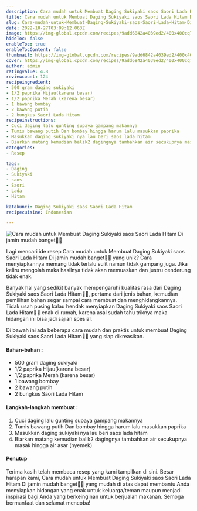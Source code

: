 ```yaml
---
description: Cara mudah untuk Membuat Daging Sukiyaki saos Saori Lada Hitam Di jamin mudah banget"
title: Cara mudah untuk Membuat Daging Sukiyaki saos Saori Lada Hitam Di jamin mudah banget
slug: Cara-mudah-untuk-Membuat-Daging-Sukiyaki-saos-Saori-Lada-Hitam-Di-jamin-mudah-banget
date: 2022-10-27T03:09:12.063Z
image: https://img-global.cpcdn.com/recipes/9add6842a4039ed2/400x400cq70/photo.jpg
hideToc: false
enableToc: true
enableTocContent: false
thumbnail: https://img-global.cpcdn.com/recipes/9add6842a4039ed2/400x400cq70/photo.jpg
cover: https://img-global.cpcdn.com/recipes/9add6842a4039ed2/400x400cq70/photo.jpg
author: admin
ratingvalue: 4.8
reviewcount: 124
recipeingredient:
- 500 gram daging sukiyaki
- 1/2 paprika Hijau(karena besar)
- 1/2 paprika Merah (karena besar)
- 1 bawang bombay
- 2 bawang putih
- 2 bungkus Saori Lada Hitam
recipeinstructions:
- Cuci daging lalu gunting supaya gampang makannya
- Tumis bawang putih Dan bombay hingga harum lalu masukkan paprika
- Masukkan daging sukiyaki nya lau beri saos lada hitam
- Biarkan matang kemudian balik2 dagingnya tambahkan air secukupnya masak hingga air asar (nyemek)
categories:
- Resep

tags:
- Daging
- Sukiyaki
- saos
- Saori
- Lada
- Hitam

katakunci: Daging Sukiyaki saos Saori Lada Hitam
recipecuisine: Indonesian

---
```


![Cara mudah untuk Membuat Daging Sukiyaki saos Saori Lada Hitam Di jamin mudah banget👩‍🍳](https://img-global.cpcdn.com/recipes/9add6842a4039ed2/400x400cq70/photo.jpg)

Lagi mencari ide resep Cara mudah untuk Membuat Daging Sukiyaki saos Saori Lada Hitam Di jamin mudah banget👩‍🍳 yang unik? Cara menyiapkannya memang tidak terlalu sulit namun tidak gampang juga. Jika keliru mengolah maka hasilnya tidak akan memuaskan dan justru cenderung tidak enak.

Banyak hal yang sedikit banyak mempengaruhi kualitas rasa dari Daging Sukiyaki saos Saori Lada Hitam👩‍🍳, pertama dari jenis bahan, kemudian pemilihan bahan segar sampai cara membuat dan menghidangkannya. Tidak usah pusing kalau hendak menyiapkan Daging Sukiyaki saos Saori Lada Hitam👩‍🍳 enak di rumah, karena asal sudah tahu triknya maka hidangan ini bisa jadi sajian spesial.

Di bawah ini ada beberapa cara mudah dan praktis untuk membuat Daging Sukiyaki saos Saori Lada Hitam👩‍🍳 yang siap dikreasikan.

<!--inarticleads1-->

#### Bahan-bahan :

- 500 gram daging sukiyaki
- 1/2 paprika Hijau(karena besar)
- 1/2 paprika Merah (karena besar)
- 1 bawang bombay
- 2 bawang putih
- 2 bungkus Saori Lada Hitam

<!--inarticleads2-->

#### Langkah-langkah membuat :

1. Cuci daging lalu gunting supaya gampang makannya
1. Tumis bawang putih Dan bombay hingga harum lalu masukkan paprika
1. Masukkan daging sukiyaki nya lau beri saos lada hitam
1. Biarkan matang kemudian balik2 dagingnya tambahkan air secukupnya masak hingga air asar (nyemek)

#### Penutup

Terima kasih telah membaca resep yang kami tampilkan di sini. Besar harapan kami, Cara mudah untuk Membuat Daging Sukiyaki saos Saori Lada Hitam Di jamin mudah banget👩‍🍳 yang mudah di atas dapat membantu Anda menyiapkan hidangan yang enak untuk keluarga/teman maupun menjadi inspirasi bagi Anda yang berkeinginan untuk berjualan makanan. Semoga bermanfaat dan selamat mencoba!